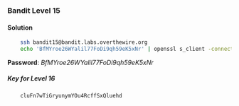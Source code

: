 ### Bandit Level 15

#### Solution
```bash
	ssh bandit15@bandit.labs.overthewire.org
	echo 'BfMYroe26WYalil77FoDi9qh59eK5xNr' | openssl s_client -connect 127.0.0.1:30001 -quiet | sed -e 's/Correct!//' | sed '/^\s*$/d'
```
**Password**: *BfMYroe26WYalil77FoDi9qh59eK5xNr*


##### Key for Level 16
```
	cluFn7wTiGryunymYOu4RcffSxQluehd
```
